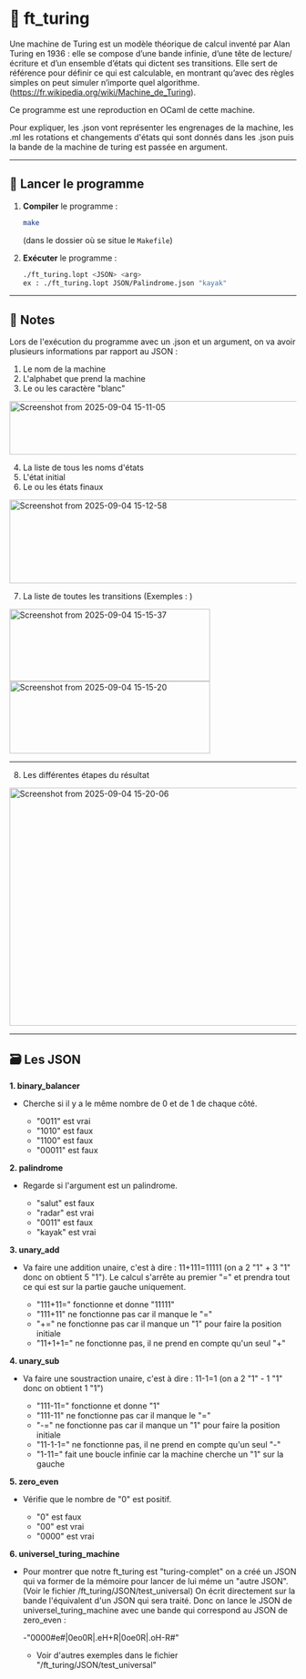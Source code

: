 # 🤖 ft_turing

Une machine de Turing est un modèle théorique de calcul inventé par Alan Turing en 1936 : elle se compose d’une bande infinie, d’une tête de lecture/écriture et d’un ensemble d’états qui dictent ses transitions. Elle sert de référence pour définir ce qui est calculable, en montrant qu’avec des règles simples on peut simuler n’importe quel algorithme. (https://fr.wikipedia.org/wiki/Machine_de_Turing).

Ce programme est une reproduction en OCaml de cette machine.

Pour expliquer, les .json vont représenter les engrenages de la machine, les .ml les rotations et changements d'états qui sont donnés dans les .json puis la bande de la machine de turing est passée en argument.

---

## 🚀 Lancer le programme

1. **Compiler** le programme :
   ```bash
   make
   ```
   (dans le dossier où se situe le `Makefile`)

2. **Exécuter** le programme :
   ```bash
   ./ft_turing.lopt <JSON> <arg>
   ex : ./ft_turing.lopt JSON/Palindrome.json "kayak"
   ```

---

## 📍 Notes

Lors de l'exécution du programme avec un .json et un argument, on va avoir plusieurs informations par rapport au JSON :

1. Le nom de la machine 
2. L'alphabet que prend la machine
3. Le ou les caractère "blanc"

<img width="801" height="94" alt="Screenshot from 2025-09-04 15-11-05" src="https://github.com/user-attachments/assets/e678836a-e670-4e2d-9155-5706c0a0f11e" />

4. La liste de tous les noms d'états
5. L'état initial
6. Le ou les états finaux

<img width="947" height="147" alt="Screenshot from 2025-09-04 15-12-58" src="https://github.com/user-attachments/assets/e5dde24b-1992-4405-b609-641f72635a4c" />

7. La liste de toutes les transitions
(Exemples : )


<img width="352" height="127" alt="Screenshot from 2025-09-04 15-15-37" src="https://github.com/user-attachments/assets/3fb7089d-c6a5-487f-910f-56c4c305d07c" />
<img width="352" height="127" alt="Screenshot from 2025-09-04 15-15-20" src="https://github.com/user-attachments/assets/b5b6d462-e043-4eab-a250-3b4ef650b80d" />

*************
8. Les différentes étapes du résultat

<img width="592" height="418" alt="Screenshot from 2025-09-04 15-20-06" src="https://github.com/user-attachments/assets/31062a4e-316a-4fa9-86f8-6ff2c8ed1084" />

---

## 🗃️ Les JSON

**1. binary_balancer**

- Cherche si il y a le même nombre de 0 et de 1 de chaque côté.

   - "0011" est vrai
   - "1010" est faux
   - "1100" est faux
   - "00011" est faux

**2. palindrome**

- Regarde si l'argument est un palindrome.

  - "salut" est faux
  - "radar" est vrai
  - "0011" est faux
  - "kayak" est vrai

**3. unary_add**

- Va faire une addition unaire, c'est à dire : 11+111=11111 (on a 2 "1" + 3 "1" donc on obtient 5 "1").
Le calcul s'arrête au premier "=" et prendra tout ce qui est sur la partie gauche uniquement.

   - "111+11=" fonctionne et donne "11111"
   - "111+11" ne fonctionne pas car il manque le "="
   - "+=" ne fonctionne pas car il manque un "1" pour faire la position initiale
   - "11+1+1=" ne fonctionne pas, il ne prend en compte qu'un seul "+"

**4. unary_sub**

- Va faire une soustraction unaire, c'est à dire : 11-1=1 (on a 2 "1" - 1 "1" donc on obtient 1 "1")

   - "111-11=" fonctionne et donne "1"
   - "111-11" ne fonctionne pas car il manque le "="
   - "-=" ne fonctionne pas car il manque un "1" pour faire la position initiale
   - "11-1-1=" ne fonctionne pas, il ne prend en compte qu'un seul "-"
   - "1-11=" fait une boucle infinie car la machine cherche un "1" sur la gauche

**5. zero_even**

- Vérifie que le nombre de "0" est positif.

   - "0" est faux
   - "00" est vrai
   - "0000" est vrai
 
**6. universel_turing_machine**

- Pour montrer que notre ft_turing est "turing-complet" on a créé un JSON qui va former de la mémoire pour lancer de lui méme un "autre JSON". (Voir le fichier /ft_turing/JSON/test_universal)
On écrit directement sur la bande l'équivalent d'un JSON qui sera traité. Donc on lance le JSON de universel_turing_machine avec une bande qui correspond au JSON de zero_even :

   -"0000#e#|0eo0R|.eH+R|0oe0R|.oH-R#"
  
   - Voir d'autres exemples dans le fichier "/ft_turing/JSON/test_universal"
